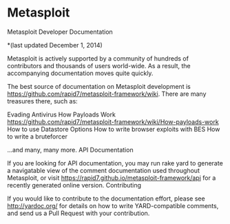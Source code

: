 # Metasploit
Metasploit Developer Documentation

*(last updated December 1, 2014)

Metasploit is actively supported by a community of hundreds of contributors and thousands of users world-wide. As a result, the accompanying documentation moves quite quickly.

The best source of documentation on Metasploit development is https://github.com/rapid7/metasploit-framework/wiki. There are many treasures there, such as:

   Evading Antivirus
   How Payloads Work                         https://github.com/rapid7/metasploit-framework/wiki/How-payloads-work
   How to use Datastore Options
   How to write browser exploits with BES
   How to write a bruteforcer

...and many, many more.
API Documentation

If you are looking for API documentation, you may run rake yard to generate a navigatable view of the comment documentation used throughout Metasploit, or visit https://rapid7.github.io/metasploit-framework/api for a recently generated online version.
Contributing

If you would like to contribute to the documentation effort, please see http://yardoc.org/ for details on how to write YARD-compatible comments, and send us a Pull Request with your contribution.

